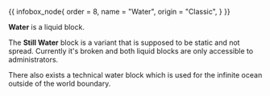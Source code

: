 {{ infobox_node{
	order = 8,
	name = "Water",
	origin = "Classic",
} }}

**Water** is a liquid block.

The **Still Water** block is a variant that is supposed to be static and not spread. Currently it's broken and both liquid blocks are only accessible to administrators.

There also exists a technical water block which is used for the infinite ocean outside of the world boundary.
